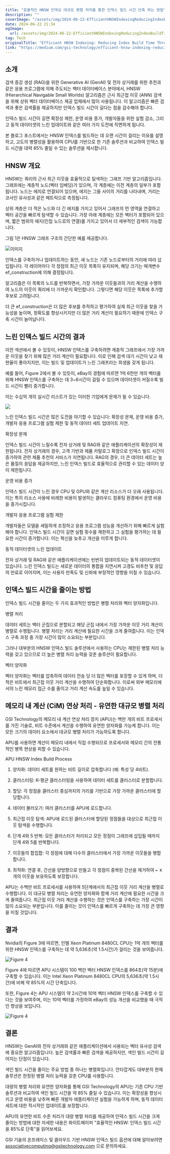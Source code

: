 ```yaml
---
title: "효율적인 HNSW 인덱싱 대규모 병렬 처리를 통한 인덱스 빌드 시간 단축 하는 방법"
description: ""
coverImage: "/assets/img/2024-06-22-EfficientHNSWIndexingReducingIndexBuildTimeThroughMassiveParallelism_0.png"
date: 2024-06-22 21:34
ogImage: 
  url: /assets/img/2024-06-22-EfficientHNSWIndexingReducingIndexBuildTimeThroughMassiveParallelism_0.png
tag: Tech
originalTitle: "Efficient HNSW Indexing: Reducing Index Build Time Through Massive Parallelism"
link: "https://medium.com/gsi-technology/efficient-hnsw-indexing-reducing-index-build-time-through-massive-parallelism-0fc848f68a17"
---
```



## 소개

검색 증강 생성 (RAG)을 위한 Generative AI (GenAI) 및 전자 상거래를 위한 추천과 같은 응용 프로그램에 의해 주도되는 벡터 데이터베이스 분야에서, HNSW (Hierarchical Navigable Small Worlds) 알고리즘은 근사 최근접 이웃 (ANN) 검색을 위해 상위 벡터 데이터베이스 제공 업체에서 많이 사용됩니다. 이 알고리즘은 빠른 검색과 좋은 검색률을 제공하지만 인덱스 빌드 시간이 길다는 점을 감수해야 합니다.

인덱스 빌드 시간이 길면 확장성 제한, 운영 비용 증가, 개발자들을 위한 실험 감소, 그리고 동적 데이터셋의 느린 업데이트와 같은 여러 가지 도전에 직면하게 됩니다.

본 블로그 포스트에서는 HNSW 인덱스를 빌드하는 데 오랜 시간이 걸리는 이유를 설명하고, 고도의 병렬성을 활용하여 CPU를 기반으로 한 기존 솔루션과 비교하여 인덱스 빌드 시간을 대략 85% 줄일 수 있는 솔루션을 제시합니다.

<div class="content-ad"></div>

## HNSW 개요

HNSW는 쿼리의 근사 최근 이웃을 효율적으로 탐색하는 그래프 기반 알고리즘입니다. 그래프에는 계층적 노드(벡터 임베딩)가 있으며, 각 계층에는 이전 계층의 일부가 포함됩니다. 노드는 에지로 연결되어 있으며, 에지는 그들 사이의 거리를 나타내며, 거리는 코사인 유사성과 같은 메트릭으로 측정됩니다.

상위 계층은 더 적은 노드와 더 긴 에지를 가지고 있어서 그래프의 먼 영역을 연결하고 벡터 공간을 빠르게 탐색할 수 있습니다. 가장 아래 계층에는 모든 벡터가 포함되어 있으며, 짧은 범위의 에지(인접 노드로의 연결)를 가지고 있어서 더 세부적인 검색이 가능합니다.

그림 1은 HNSW 그래프 구조의 간단한 예를 제공합니다.

<div class="content-ad"></div>


![이미지](/assets/img/2024-06-22-EfficientHNSWIndexingReducingIndexBuildTimeThroughMassiveParallelism_0.png)

인덱스를 구축하거나 업데이트하는 동안, 새 노드는 기존 노드로부터의 거리에 따라 삽입됩니다. 각 레이어마다 각 정점의 최근 이웃 목록이 유지되며, 해당 크기는 매개변수 ef_construction에 의해 결정됩니다.

알고리즘은 이 목록의 노드를 반복하면서, 가장 가까운 이웃들과의 거리 계산을 수행하여 노드의 이웃이 쿼리에 더 가까운지 확인합니다. 그렇다면 해당 이웃은 목록에 추가할 후보로 고려됩니다.

더 큰 ef_construction은 더 많은 후보를 추적하고 평가하여 실제 최근 이웃을 찾을 가능성을 높이며, 정확도를 향상시키지만 더 많은 거리 계산이 필요하기 때문에 인덱스 구축 시간이 늘어납니다.


<div class="content-ad"></div>

## 느린 인덱스 빌드 시간의 결과

이전 섹션에서 볼 수 있듯이, HNSW 인덱스를 구축하려면 계층적 그래프에서 가장 가까운 이웃을 찾기 위해 많은 거리 계산이 필요합니다. 이로 인해 검색 대기 시간이 낮고 재현율이 좋아지지만, 이는 빌드 및 업데이트가 느린 그래프라는 희생을 갖게 됩니다.

예를 들어, Figure 2에서 볼 수 있듯이, eBay의 경험에 따르면 1억 6천만 개의 벡터를 위해 HNSW 인덱스를 구축하는 데 3~6시간이 걸릴 수 있으며 데이터셋이 커질수록 빌드 시간이 빨리 증가합니다.

이는 수십억 개의 실시간 리스트가 있는 이러한 기업에게 문제가 될 수 있습니다.

<div class="content-ad"></div>


<img src="/assets/img/2024-06-22-EfficientHNSWIndexingReducingIndexBuildTimeThroughMassiveParallelism_1.png" />

느린 인덱스 빌드 시간은 많은 도전을 야기할 수 있습니다: 확장성 문제, 운영 비용 증가, 개발자 응용 프로그램 실험 제한 및 동적 데이터 세트 업데이트 지연.

확장성 문제

인덱스 빌드 시간이 느릴수록 전자 상거래 및 RAG와 같은 애플리케이션의 확장성이 제한됩니다. 전자 상거래의 경우, 고객 기반과 제품 카탈로그 확장으로 인덱스 빌드 시간이 증가하여 관련 제품 추천의 서비스가 지연됩니다. RAG의 경우, 더 큰 데이터 세트는 높은 품질의 응답을 제공하지만, 느린 인덱스 빌드로 효율적으로 관리할 수 있는 데이터 양이 제한됩니다.


<div class="content-ad"></div>

운영 비용 증가

인덱스 빌드 시간이 느린 경우 CPU 및 GPU와 같은 계산 리소스가 더 오래 사용됩니다. 이는 특히 리소스 사용에 비례한 비용이 발생하는 클라우드 컴퓨팅 환경에서 운영 비용을 증가시킵니다.

개발자 응용 프로그램 실험 제한

개발자들은 모델을 세밀하게 조정하고 응용 프로그램 성능을 개선하기 위해 빠르게 실험해야 합니다. 인덱스 빌드 시간이 길면 실험 횟수를 제한하고 그 실험을 평가하는 데 필요한 시간이 증가합니다. 이는 혁신을 늦추고 개선을 미루게 합니다.

<div class="content-ad"></div>

동적 데이터셋의 느린 업데이트

전자 상거래 및 RAG와 같은 애플리케이션에는 빈번히 업데이트되는 동적 데이터셋이 있습니다. 느린 인덱스 빌드는 새로운 데이터의 통합을 지연시켜 고갱도 비추천 및 응답의 만료로 이어지며, 이는 사용자 만족도 및 신뢰에 부정적인 영향을 미칠 수 있습니다.

## 인덱스 빌드 시간을 줄이는 방법

인덱스 빌드 시간을 줄이는 두 가지 효과적인 방법은 병렬 처리와 벡터 양자화입니다.

<div class="content-ad"></div>

병렬 처리

데이터 세트는 벡터 군집으로 분할되고 해당 군집 내에서 가장 가까운 이웃 거리 계산이 병렬로 수행됩니다. 병렬 처리는 거리 계산에 필요한 시간을 크게 줄여줍니다. 이는 인덱스 구축 과정 중 가장 시간이 많이 소요되는 부분입니다.

그러나 대부분의 HNSW 인덱스 빌드 솔루션에서 사용하는 CPU는 제한된 병렬 처리 능력을 갖고 있으므로 더 높은 병렬 처리 능력을 갖춘 솔루션이 필요합니다.

벡터 양자화

<div class="content-ad"></div>

벡터 양자화는 벡터를 압축하여 데이터 전송 당 더 많은 벡터를 포장할 수 있게 하며, 더 적은 비트에서 최근접 이웃 거리 계산을 수행하여 단순화합니다. 이로써 외부 메모리에서의 느린 메모리 접근 수를 줄이고 거리 계산 속도를 높일 수 있습니다.

## 메모리 내 계산 (CiM) 연상 처리 - 유연한 대규모 병렬 처리

GSI Technology의 메모리 내 계산 연상 처리 장치 (APU)는 백만 개의 비트 프로세서를 가진 기술로, 비트 수준에서 계산을 수행하여 유연한 양자화를 가능케 합니다. 이는 모든 크기의 데이터 요소에서 대규모 병렬 처리가 가능하도록 합니다.

APU를 사용하면 계산이 메모리 내에서 직접 수행되므로 프로세서와 메모리 간의 전통적인 병목 현상을 피할 수 있습니다.

<div class="content-ad"></div>

APU HNSW Index Build Process

1. 양자화: 데이터 세트를 원하는 비트 길이로 압축합니다 (예: 특성 당 4비트).

2. 클러스터링: K-평균 클러스터링을 사용하여 데이터 세트를 클러스터로 분할합니다.

3. 할당: 각 정점을 클러스터 중심까지의 거리를 기반으로 가장 가까운 클러스터에 할당합니다.

<div class="content-ad"></div>

4. 데이터 불러오기: 여러 클러스터를 APU에 로드합니다.

5. 최근접 이웃 탐색: APU에 로드된 클러스터에 할당된 정점들을 대상으로 최근접 이웃 탐색을 수행합니다.

6. 단계 4와 5 반복: 모든 클러스터가 처리되고 모든 정점이 그래프에 삽입될 때까지 단계 4와 5를 반복합니다.

7. 이웃들의 합집합: 각 정점에 대해 다수의 클러스터에서 가장 가까운 이웃들을 병합합니다.

<div class="content-ad"></div>

8. 최적화: 연결 후, 간선을 양방향으로 만들고 각 정점이 중복된 간선을 제거하여 `= K`개의 이웃을 보유하도록 보장합니다.

APU는 수백만 비트 프로세서를 사용하여 5단계에서의 최근접 이웃 거리 계산을 병렬로 수행합니다. 이 대규모 병렬 처리는 유연한 양자화와 함께 거리 계산에 필요한 시간을 크게 줄여줍니다. 최근접 이웃 거리 계산을 수행하는 것은 인덱스를 구축하는 가장 시간이 많이 소요되는 부분입니다. 이를 줄이는 것이 인덱스를 빠르게 구축하는 데 가장 큰 영향을 미칠 것입니다.

## 결과

Nvidia의 Figure 3에 따르면, 인텔 Xeon Platinum 8480CL CPU는 1억 개의 벡터를 위한 HNSW 인덱스를 구축하는 데 약 5,636초(약 1.5시간)가 걸리는 것을 보여줍니다.

<div class="content-ad"></div>


![Figure 4](/assets/img/2024-06-22-EfficientHNSWIndexingReducingIndexBuildTimeThroughMassiveParallelism_2.png)

Figure 4에 따르면 APU 시스템이 100 백만 벡터 HNSW 인덱스를 864초(약 15분)에 구축할 수 있습니다. 이는 Intel Xeon Platinum 8480CL CPU의 5,636초(약 1.5시간)에 비해 약 85%의 시간 단축입니다.

또한, Figure 4는 APU 시스템이 약 2시간에 10억 벡터 HNSW 인덱스를 구축할 수 있다는 것을 보여주며, 이는 10억 벡터를 가정하여 eBay의 성능 개선을 비교했을 때 극적인 향상을 보입니다.

![Figure 4](/assets/img/2024-06-22-EfficientHNSWIndexingReducingIndexBuildTimeThroughMassiveParallelism_3.png)


<div class="content-ad"></div>

## 결론

HNSW는 GenAI와 전자 상거래와 같은 애플리케이션에서 사용되는 벡터 유사성 검색에 중요한 알고리즘입니다. 높은 검색률과 빠른 검색을 제공하지만, 색인 빌드 시간이 길어지는 단점이 있습니다.

색인 빌드 시간을 줄이는 주요 방법 중 하나는 병렬화입니다. 안타깝게도 대부분의 현재 솔루션은 한정된 병렬 처리 능력을 갖춘 CPU를 사용합니다.

대량의 병렬 처리와 유연한 양자화를 통해 GSI Technology의 APU는 기존 CPU 기반 솔루션과 비교하여 색인 빌드 시간을 약 85% 줄일 수 있습니다. 이는 확장성을 향상시키고 운영 비용을 낮추며 빠른 개발자 애플리케이션 실험을 가능하게 하며, 동적 데이터 세트에 대한 적시적인 업데이트를 보장합니다.

<div class="content-ad"></div>

APU의 유연한 비트 수준 처리가 대량 병렬 처리를 제공하여 인덱스 빌드 시간을 크게 줄이는 방법에 대한 자세한 내용은 화이트페이퍼 "효율적인 HNSW: 인덱스 빌드 시간을 85%로 단축"을 읽어보세요.

GSI 기술의 온프레미스 및 클라우드 기반 HNSW 인덱스 빌드 옵션에 대해 알아보려면 associativecomputing@gsitechnology.com 으로 문의하세요.